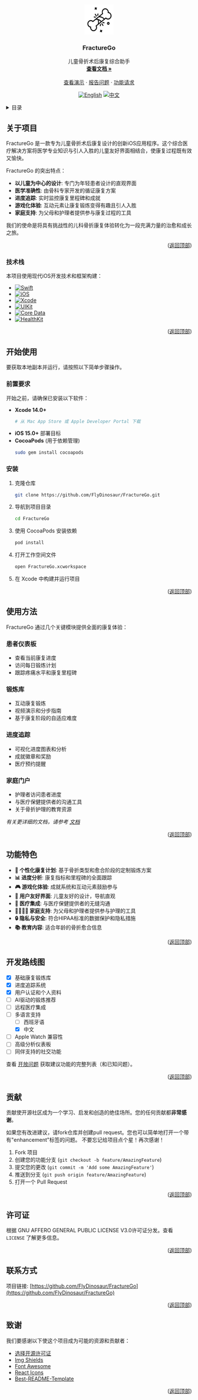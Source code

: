 <div align="center">
  <a href="https://github.com/FlyDinosaur/FractureGo/docs">
    <img src="icon.svg" alt="Logo" width="80" height="80">
  </a>

  <h3 align="center">FractureGo</h3>

  <p align="center">
    儿童骨折术后康复综合助手
    <br />
    <a href="https://github.com/FlyDinosaur/FractureGo"><strong>查看文档 »</strong></a>
    <br />
    <br />
    <a href="https://github.com/FlyDinosaur/FractureGo">查看演示</a>
    ·
    <a href="https://github.com/FlyDinosaur/FractureGo/issues">报告问题</a>
    ·
    <a href="https://github.com/FlyDinosaur/FractureGo/issues">功能请求</a>
  </p>
</div>

<!-- 语言切换 -->
<div align="center">
  
[![English](https://img.shields.io/badge/Language-English-blue)](README.md)
[![中文](https://img.shields.io/badge/语言-中文-red)](README_CN.md)

</div>

<!-- 目录 -->
<details>
  <summary>目录</summary>
  <ol>
    <li>
      <a href="#关于项目">关于项目</a>
      <ul>
        <li><a href="#技术栈">技术栈</a></li>
      </ul>
    </li>
    <li>
      <a href="#开始使用">开始使用</a>
      <ul>
        <li><a href="#前置要求">前置要求</a></li>
        <li><a href="#安装">安装</a></li>
      </ul>
    </li>
    <li><a href="#使用方法">使用方法</a></li>
    <li><a href="#功能特色">功能特色</a></li>
    <li><a href="#开发路线图">开发路线图</a></li>
    <li><a href="#贡献">贡献</a></li>
    <li><a href="#许可证">许可证</a></li>
    <li><a href="#联系方式">联系方式</a></li>
    <li><a href="#致谢">致谢</a></li>
  </ol>
</details>

<!-- 关于项目 -->
## 关于项目

FractureGo 是一款专为儿童骨折术后康复设计的创新iOS应用程序。这个综合医疗解决方案将医学专业知识与引人入胜的儿童友好界面相结合，使康复过程既有效又愉快。

FractureGo 的突出特点：
* **以儿童为中心的设计**: 专门为年轻患者设计的直观界面
* **医学准确性**: 由骨科专家开发的循证康复方案
* **进度追踪**: 实时监控康复里程碑和成就
* **游戏化体验**: 互动元素让康复锻炼变得有趣且引人入胜
* **家庭支持**: 为父母和护理者提供参与康复过程的工具

我们的使命是将具有挑战性的儿科骨折康复体验转化为一段充满力量的治愈和成长之旅。

<p align="right">(<a href="#readme-top">返回顶部</a>)</p>

### 技术栈

本项目使用现代iOS开发技术和框架构建：

* [![Swift][Swift.org]][Swift-url]
* [![iOS][iOS.apple]][iOS-url]
* [![Xcode][Xcode.apple]][Xcode-url]
* [![UIKit][UIKit.apple]][UIKit-url]
* [![Core Data][CoreData.apple]][CoreData-url]
* [![HealthKit][HealthKit.apple]][HealthKit-url]

<p align="right">(<a href="#readme-top">返回顶部</a>)</p>

<!-- 开始使用 -->
## 开始使用

要获取本地副本并运行，请按照以下简单步骤操作。

### 前置要求

开始之前，请确保已安装以下软件：

* **Xcode 14.0+**
  ```sh
  # 从 Mac App Store 或 Apple Developer Portal 下载
  ```
* **iOS 15.0+** 部署目标
* **CocoaPods** (用于依赖管理)
  ```sh
  sudo gem install cocoapods
  ```

### 安装

1. 克隆仓库
   ```sh
   git clone https://github.com/FlyDinosaur/FractureGo.git
   ```
2. 导航到项目目录
   ```sh
   cd FractureGo
   ```
3. 使用 CocoaPods 安装依赖
   ```sh
   pod install
   ```
4. 打开工作空间文件
   ```sh
   open FractureGo.xcworkspace
   ```
5. 在 Xcode 中构建并运行项目

<p align="right">(<a href="#readme-top">返回顶部</a>)</p>

<!-- 使用示例 -->
## 使用方法

FractureGo 通过几个关键模块提供全面的康复体验：

### 患者仪表板
- 查看当前康复进度
- 访问每日锻炼计划
- 跟踪疼痛水平和康复里程碑

### 锻炼库
- 互动康复锻炼
- 视频演示和分步指南
- 基于康复阶段的自适应难度

### 进度追踪
- 可视化进度图表和分析
- 成就徽章和奖励
- 医疗预约提醒

### 家庭门户
- 护理者访问患者进度
- 与医疗保健提供者的沟通工具
- 关于骨折护理的教育资源

_有关更详细的文档，请参考 [文档](https://github.com/FlyDinosaur/FractureGo/wiki)_

<p align="right">(<a href="#readme-top">返回顶部</a>)</p>

<!-- 功能特色 -->
## 功能特色

- **🎯 个性化康复计划**: 基于骨折类型和愈合阶段的定制锻炼方案
- **📊 进度分析**: 康复指标和里程碑的全面跟踪
- **🎮 游戏化体验**: 成就系统和互动元素鼓励参与
- **📱 用户友好界面**: 儿童友好的设计，导航直观
- **🏥 医疗集成**: 与医疗保健提供者的无缝沟通
- **👨‍👩‍👧‍👦 家庭支持**: 为父母和护理者提供参与护理的工具
- **🔒 隐私与安全**: 符合HIPAA标准的数据保护和隐私措施
- **📚 教育内容**: 适合年龄的骨折愈合信息

<p align="right">(<a href="#readme-top">返回顶部</a>)</p>

<!-- 开发路线图 -->
## 开发路线图

- [x] 基础康复锻炼库
- [x] 进度追踪系统
- [x] 用户认证和个人资料
- [ ] AI驱动的锻炼推荐
- [ ] 远程医疗集成
- [ ] 多语言支持
    - [ ] 西班牙语
    - [x] 中文
- [ ] Apple Watch 兼容性
- [ ] 高级分析仪表板
- [ ] 同伴支持的社交功能

查看 [开放问题](https://github.com/FlyDinosaur/FractureGo/issues) 获取建议功能的完整列表（和已知问题）。

<p align="right">(<a href="#readme-top">返回顶部</a>)</p>

<!-- 贡献 -->
## 贡献

贡献使开源社区成为一个学习、启发和创造的绝佳场所。您的任何贡献都**非常感谢**。

如果您有改进建议，请fork仓库并创建pull request。您也可以简单地打开一个带有"enhancement"标签的问题。
不要忘记给项目点个星！再次感谢！

1. Fork 项目
2. 创建您的功能分支 (`git checkout -b feature/AmazingFeature`)
3. 提交您的更改 (`git commit -m 'Add some AmazingFeature'`)
4. 推送到分支 (`git push origin feature/AmazingFeature`)
5. 打开一个 Pull Request

<p align="right">(<a href="#readme-top">返回顶部</a>)</p>

<!-- 许可证 -->
## 许可证

根据 GNU AFFERO GENERAL PUBLIC LICENSE V3.0许可证分发。查看 `LICENSE` 了解更多信息。

<p align="right">(<a href="#readme-top">返回顶部</a>)</p>

<!-- 联系方式 -->
## 联系方式

项目链接: [https://github.com/FlyDinosaur/FractureGo](https://github.com/FlyDinosaur/FractureGo)

<p align="right">(<a href="#readme-top">返回顶部</a>)</p>

<!-- 致谢 -->
## 致谢

我们要感谢以下使这个项目成为可能的资源和贡献者：

* [选择开源许可证](https://choosealicense.com)
* [Img Shields](https://shields.io)
* [Font Awesome](https://fontawesome.com)
* [React Icons](https://react-icons.github.io/react-icons/search)
* [Best-README-Template](https://github.com/othneildrew/Best-README-Template)

<p align="right">(<a href="#readme-top">返回顶部</a>)</p>

<!-- MARKDOWN LINKS & IMAGES -->
[Swift.org]: https://img.shields.io/badge/Swift-FA7343?style=for-the-badge&logo=swift&logoColor=white
[Swift-url]: https://swift.org/
[iOS.apple]: https://img.shields.io/badge/iOS-000000?style=for-the-badge&logo=ios&logoColor=white
[iOS-url]: https://developer.apple.com/ios/
[Xcode.apple]: https://img.shields.io/badge/Xcode-007ACC?style=for-the-badge&logo=Xcode&logoColor=white
[Xcode-url]: https://developer.apple.com/xcode/
[UIKit.apple]: https://img.shields.io/badge/UIKit-2396F3?style=for-the-badge&logo=UIKit&logoColor=white
[UIKit-url]: https://developer.apple.com/documentation/uikit
[CoreData.apple]: https://img.shields.io/badge/Core%20Data-FC3D39?style=for-the-badge&logo=CoreData&logoColor=white
[CoreData-url]: https://developer.apple.com/documentation/coredata
[HealthKit.apple]: https://img.shields.io/badge/HealthKit-FF2D92?style=for-the-badge&logo=HealthKit&logoColor=white
[HealthKit-url]: https://developer.apple.com/documentation/healthkit 